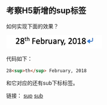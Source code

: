 ## 考察H5新增的sup标签

如何实现下面的效果？

![sup](../img/sup.png)

代码如下：
```html
28<sup>th</sup> February, 2018
```

和它对应的还有sub下标标签。

链接： [sup](https://developer.mozilla.org/zh-CN/docs/Web/HTML/Element/sup)
[sub](https://developer.mozilla.org/en-US/docs/Web/HTML/Element/sub)




